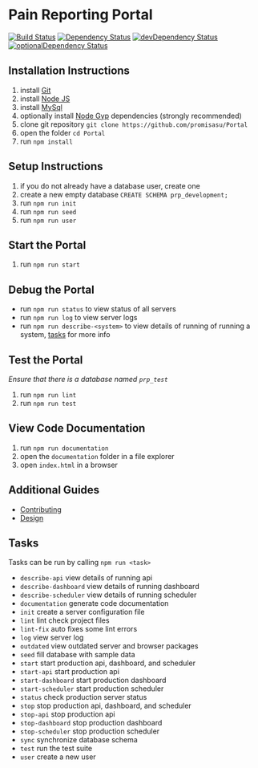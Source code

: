 # Pain Reporting Portal

[![Build Status](https://travis-ci.org/promisasu/Portal.svg?branch=seed-task)](https://travis-ci.org/promisasu/Portal)
[![Dependency Status](https://david-dm.org/promisasu/Portal.svg)](https://david-dm.org/promisasu/Portal)
[![devDependency Status](https://david-dm.org/promisasu/Portal/dev-status.svg)](https://david-dm.org/promisasu/Portal#info=devDependencies)
[![optionalDependency Status](https://david-dm.org/promisasu/Portal/optional-status.svg)](https://david-dm.org/promisasu/Portal#info=optionalDependencies)

## Installation Instructions

1. install [Git](https://git-scm.com/downloads)
2. install [Node JS](https://nodejs.org/en/download/)
3. install [MySql](https://www.mysql.com/)
4. optionally install [Node Gyp](https://github.com/nodejs/node-gyp#installation) dependencies (strongly recommended)
5. clone git repository `git clone https://github.com/promisasu/Portal`
6. open the folder `cd Portal`
7. run `npm install`

## Setup Instructions

1. if you do not already have a database user, create one
2. create a new empty database `CREATE SCHEMA prp_development;`
3. run `npm run init`
4. run `npm run seed`
5. run `npm run user`

## Start the Portal

1. run `npm run start`

## Debug the Portal

* run `npm run status` to view status of all servers
* run `npm run log` to view server logs
* run `npm run describe-<system>` to view details of running of running a system, [tasks](#tasks) for more info

## Test the Portal

*Ensure that there is a database named `prp_test`*

1. run `npm run lint`
2. run `npm run test`

## View Code Documentation

1. run `npm run documentation`
2. open the `documentation` folder in a file explorer
3. open `index.html` in a browser

## Additional Guides

* [Contributing](CONTRIBUTING.md)
* [Design](DESIGN.md)

## Tasks

Tasks can be run by calling `npm run <task>`

* `describe-api` view details of running api
* `describe-dashboard` view details of running dashboard
* `describe-scheduler` view details of running scheduler
* `documentation` generate code documentation
* `init` create a server configuration file
* `lint` lint check project files
* `lint-fix` auto fixes some lint errors
* `log` view server log
* `outdated` view outdated server and browser packages
* `seed` fill database with sample data
* `start` start production api, dashboard, and scheduler
* `start-api` start production api
* `start-dashboard` start production dashboard
* `start-scheduler` start production scheduler
* `status` check production server status
* `stop` stop production api, dashboard, and scheduler
* `stop-api` stop production api
* `stop-dashboard` stop production dashboard
* `stop-scheduler` stop production scheduler
* `sync` synchronize database schema
* `test` run the test suite
* `user` create a new user

